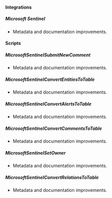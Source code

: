 
#### Integrations

##### Microsoft Sentinel

- Metadata and documentation improvements.

#### Scripts

##### MicrosoftSentinelSubmitNewComment

- Metadata and documentation improvements.
##### MicrosoftSentinelConvertEntitiesToTable

- Metadata and documentation improvements.
##### MicrosoftSentinelConvertAlertsToTable

- Metadata and documentation improvements.
##### MicrosoftSentinelConvertCommentsToTable

- Metadata and documentation improvements.
##### MicrosoftSentinelSetOwner

- Metadata and documentation improvements.
##### MicrosoftSentinelConvertRelationsToTable

- Metadata and documentation improvements.
